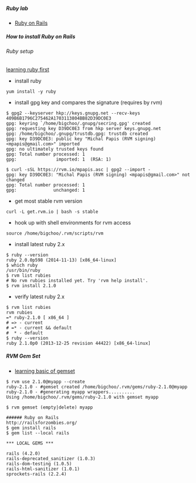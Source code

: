 ##### Ruby lab

* [Ruby on Rails](http://railsforzombies.org)

##### How to install Ruby on Rails

###### Ruby setup
[learning ruby first](http://tryruby.org/levels/1/challenges/0)

* install ruby
```
yum install -y ruby
```
* install gpg key and compares the signature (requires by rvm)
```
$ gpg2 --keyserver hkp://keys.gnupg.net --recv-keys 409B6B1796C275462A1703113804BB82D39DC0E3
gpg: keyring `/home/bigchoo/.gnupg/secring.gpg' created
gpg: requesting key D39DC0E3 from hkp server keys.gnupg.net
gpg: /home/bigchoo/.gnupg/trustdb.gpg: trustdb created
gpg: key D39DC0E3: public key "Michal Papis (RVM signing) <mpapis@gmail.com>" imported
gpg: no ultimately trusted keys found
gpg: Total number processed: 1
gpg:               imported: 1  (RSA: 1)

$ curl -sSL https://rvm.io/mpapis.asc | gpg2 --import -
gpg: key D39DC0E3: "Michal Papis (RVM signing) <mpapis@gmail.com>" not changed
gpg: Total number processed: 1
gpg:              unchanged: 1
```

* get most stable rvm version
```
curl -L get.rvm.io | bash -s stable
```
* hook up with shell environments for rvm access
```
source /home/bigchoo/.rvm/scripts/rvm
```

* install latest ruby 2.x
```
$ ruby --version
ruby 2.0.0p598 (2014-11-13) [x86_64-linux]
$ which ruby
/usr/bin/ruby
$ rvm list rubies
# No rvm rubies installed yet. Try 'rvm help install'.
$ rvm install 2.1.0
```

* verify latest ruby 2.x
```
$ rvm list rubies
rvm rubies
=* ruby-2.1.0 [ x86_64 ]
# => - current
# =* - current && default
#  * - default
$ ruby --version
ruby 2.1.0p0 (2013-12-25 revision 44422) [x86_64-linux]
```

##### RVM Gem Set

* [learning basic of gemset](https://rvm.io/gemsets/basics)

```
$ rvm use 2.1.0@myapp --create
ruby-2.1.0 - #gemset created /home/bigchoo/.rvm/gems/ruby-2.1.0@myapp
ruby-2.1.0 - #generating myapp wrappers..........
Using /home/bigchoo/.rvm/gems/ruby-2.1.0 with gemset myapp

$ rvm gemset (empty|delete) myapp

###### Ruby on Rails 
http://railsforzombies.org/
$ gem install rails
$ gem list --local rails

*** LOCAL GEMS ***

rails (4.2.0)
rails-deprecated_sanitizer (1.0.3)
rails-dom-testing (1.0.5)
rails-html-sanitizer (1.0.1)
sprockets-rails (2.2.4)
```


